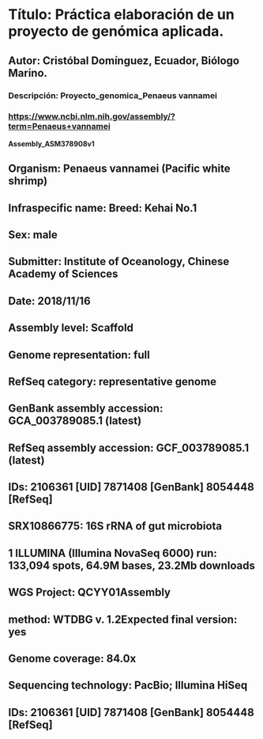 # Título: Práctica elaboración de un proyecto de genómica aplicada.
## Autor: Cristóbal Domínguez, Ecuador, Biólogo Marino.
### Descripción: Proyecto_genomica_Penaeus vannamei
### https://www.ncbi.nlm.nih.gov/assembly/?term=Penaeus+vannamei
**Assembly_ASM378908v1**
## Organism: Penaeus vannamei (Pacific white shrimp)
## Infraspecific name: Breed: Kehai No.1
## Sex: male
## Submitter: Institute of Oceanology, Chinese Academy of Sciences
## Date: 2018/11/16
## Assembly level: Scaffold
## Genome representation: full
## RefSeq category: representative genome
## GenBank assembly accession: GCA_003789085.1 (latest)
## RefSeq assembly accession: GCF_003789085.1 (latest)
## IDs: 2106361 [UID] 7871408 [GenBank] 8054448 [RefSeq]
## SRX10866775: 16S rRNA of gut microbiota
## 1 ILLUMINA (Illumina NovaSeq 6000) run: 133,094 spots, 64.9M bases, 23.2Mb downloads
## WGS Project: QCYY01Assembly 
## method: WTDBG v. 1.2Expected final version: yes
## Genome coverage: 84.0x
## Sequencing technology: PacBio; Illumina HiSeq
## IDs: 2106361 [UID] 7871408 [GenBank] 8054448 [RefSeq]
